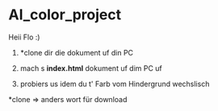 # AI_color_project

Heii Flo :)

1. *clone dir die dokument uf din PC

2. mach s **index.html** dokument uf dim PC uf

3. probiers us idem du t' Farb vom Hindergrund wechslisch

*clone => anders wort für download
